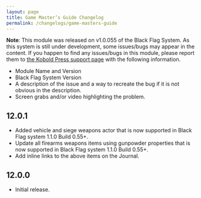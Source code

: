 ```yaml
---
layout: page
title: Game Master’s Guide Changelog
permalink: /changelogs/game-masters-guide
---
```


**Note**: This module was released on v1.0.055 of the Black Flag System. As this system is still under development, some issues/bugs may appear in the content. If you happen to find any issues/bugs in this module, please report them to [the Kobold Press support page](https://support.koboldpress.com/) with the following information.

* Module Name and Version
* Black Flag System Version
* A description of the issue and a way to recreate the bug if it is not obvious in the description.
* Screen grabs and/or video highlighting the problem.

## 12.0.1
- Added vehicle and siege weapons actor that is now supported in Black Flag system 1.1.0 Build 0.55+.
- Update all firearms weapons items using gunpowder properties that is now supported in Black Flag system 1.1.0 Build 0.55+.
- Add inline links to the above items on the Journal.

## 12.0.0
- Initial release.
